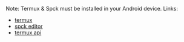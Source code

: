 Note: Termux & Spck must be installed in your Android device.
Links: 
- [termux](https://play.google.com/store/apps/details?id=com.termux)
- [spck editor](https://play.google.com/store/apps/details?id=io.spck)
- [termux api](https://play.google.com/store/apps/details?id=com.termux.api)


